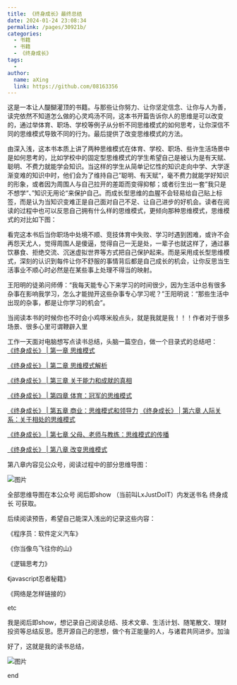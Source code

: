 ```yaml
---
title: 《终身成长》最终总结
date: 2024-01-24 23:08:34
permalink: /pages/30921b/
categories:
  - 书籍
  - 书籍
  - 《终身成长》
tags:
  - 
author: 
  name: aXing
  link: https://github.com/08163356
---
```



这是一本让人醍醐灌顶的书籍。与那些让你努力、让你坚定信念、让你与人为善，读完依然不知道怎么做的心灵鸡汤不同，这本书开篇告诉你人的思维是可以改变的，通过举体育、职场、学校等例子从分析不同思维模式的如何思考，让你深信不同的思维模式导致不同的行为。最后提供了改变思维模式的方法。



由深入浅，这本书本质上讲了两种思维模式在体育、学校、职场、些许生活场景中是如何思考的，比如学校中的固定型思维模式的学生希望自己是被认为是有天赋、聪明、不费力就能学会知识。当这样的学生从简单记忆性的知识走向中学、大学逐渐变难的知识中时，他们会为了维持自己”聪明、有天赋“，毫不费力就能学好知识的形象，或者因为周围人与自己拉开的差距而变得抑郁；或者衍生出一套”我只是不想学“、”知识无用论“来保护自己。而成长型思维的血腥不会轻易给自己贴上标签，而是认为当知识变难正是自己面对自己不足、让自己进步的好机会。读者在阅读的过程中也可以反思自己拥有什么样的思维模式，更倾向那种思维模式，思维模式的对比如下图：




看完这本书后当你职场中处境不顺、竞技体育中失败、学习时遇到困难，或许不会再怨天尤人，觉得周围人是傻逼，觉得自己一无是处，一辈子也就这样了，通过暴饮暴食、拒绝交流、沉迷虚拟世界等方式把自己保护起来。而是采用成长型思维模式，深刻的认识到每件让你不舒服的事情背后都是自己成长的机会，让你反思当生活事业不顺心时必然是在某些事上处理不得当的映射。

王阳明的徒弟问师傅：“我每天能专心下来学习的时间很少，因为生活中总有很多杂事在影响我学习，怎么才能抛开这些杂事专心学习呢？”王阳明说：“那些生活中出现的杂事，都是让你学习的机会”。

当阅读本书的时候你也不时会小鸡啄米般点头，就是我就是我！！！作者对于很多场景、很多心里可谓鞭辟入里





工作一天面对电脑想写点读书总结，头脑一篇空白，做一个目录式的总结吧：
[《终身成长》 | 第一章 思维模式](http://mp.weixin.qq.com/s?__biz=Mzg3NTIyNDg3Mg==&mid=2247483735&idx=1&sn=2123873f58aaf65ed61fe23fe5c01100&chksm=cec58b10f9b20206b6089f02d9b6263d399ef8917afe85c5e41dba8fdd77b6c6ef292ecc1363&scene=21#wechat_redirect)

[《终身成长》 | 第二章 思维模式解析](http://mp.weixin.qq.com/s?__biz=Mzg3NTIyNDg3Mg==&mid=2247483745&idx=1&sn=a12267c305cf459b12ce7faa43719d3d&chksm=cec58b26f9b20230bd57cd80fef8e5433595554d89f68dc6b0359f13acdaf4d26fa638f2ad70&scene=21#wechat_redirect)

[《终身成长》 | 第三章 关于能力和成就的真相](http://mp.weixin.qq.com/s?__biz=Mzg3NTIyNDg3Mg==&mid=2247483763&idx=1&sn=336a0d9ae4e191414c6b9934a0b21f07&chksm=cec58b34f9b20222d8f839fb23410e7cfbebb8ddb466a928c170448c6af4c3f1eafb26b02fb8&scene=21#wechat_redirect)

[《终身成长》 | 第四章 体育：冠军的思维模式](http://mp.weixin.qq.com/s?__biz=Mzg3NTIyNDg3Mg==&mid=2247483776&idx=1&sn=612b8dd4a6b312dbc9d6e96fe6d5b91c&chksm=cec58bc7f9b202d1a4059ecacf2c07fc4f789d6bb99ec4c098d059f4226f648eadbed2b3662c&scene=21#wechat_redirect)

[《终身成长》 | 第五章 商业：思维模式和领导力](http://mp.weixin.qq.com/s?__biz=Mzg3NTIyNDg3Mg==&mid=2247483787&idx=1&sn=e14ec62ce7dcfcf8393757d76ba741a8&chksm=cec58bccf9b202da3727e7528aa429e09bdfa7625e5c0a0886e687f697be52bf0e24cb400d2c&scene=21#wechat_redirect)
[《终身成长》 | 第六章 人际关系：关于相处的思维模式](http://mp.weixin.qq.com/s?__biz=Mzg3NTIyNDg3Mg==&mid=2247483805&idx=1&sn=2c5b8690e2690c8f968f3d74436ca6e0&chksm=cec58bdaf9b202cc46663e8bba8d6e486df37a20c6c796a98b2b634f7d3194f5e249c8ff9496&scene=21#wechat_redirect)

[《终身成长》 | 第七章  父母、老师与教练：思维模式的传播](http://mp.weixin.qq.com/s?__biz=Mzg3NTIyNDg3Mg==&mid=2247483819&idx=1&sn=a3b6d9ad0b98047e4236859754aa34b6&chksm=cec58becf9b202fadec66087decff82d15e1b84ac96e7170f11d15b46b9f92292a85dd622d8a&scene=21#wechat_redirect)

[《终身成长》 | 第八章 改变思维模式](http://mp.weixin.qq.com/s?__biz=Mzg3NTIyNDg3Mg==&mid=2247483842&idx=1&sn=5154d33fc21cfac51d8df6723171fb78&chksm=cec58b85f9b20293920c5a96819321f0aa5e67d10342b13ed107551322c7ed132e24e45d6b19#rd)



第八章内容见公众号，阅读过程中的部分思维导图：

![图片](https://mmbiz.qpic.cn/mmbiz_png/n6oeVFicGgniaiaWCqsufBTgNscGICl6AhgiaUciaamQkXoJRWiaYfr0o1Raadw6xnibCc3PYcxw4II8XnBT0CQ5iboecg/640?wx_fmt=png)



全部思维导图在本公众号  阅后即show   （当前叫LxJustDoIT）内发送书名 终身成长 可获取。





后续阅读预告，希望自己能深入浅出的记录这些内容：

《程序员：软件定义汽车》

《你当像鸟飞往你的山》

《逻辑思考力》

《javascript忍者秘籍》

《网络是怎样链接的》

etc



我是阅后即show，想记录自己阅读总结、技术文章、生活计划、随笔散文、理财投资等总结反思。愿开源自己的思想，做个有正能量的人，与诸君共同进步。加油



好了，这就是我的读书总结，

![图片](https://mmbiz.qpic.cn/mmbiz_jpg/n6oeVFicGgniaiaWCqsufBTgNscGICl6AhgAUPkq4HBsFN9c4Nic9hg86In5miatVXWs9hLYy9Oib5ibrJPic2RQoUibt5w/640?wx_fmt=jpeg)

end